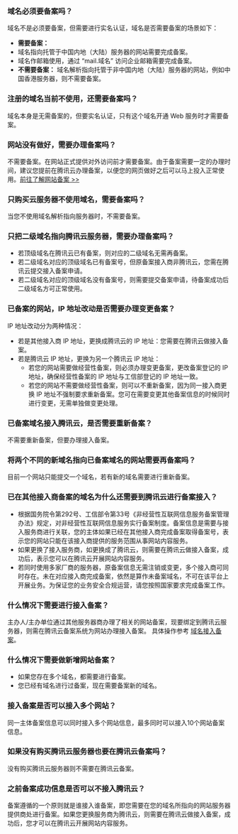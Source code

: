 ### 域名必须要备案吗？
域名不是必须要备案，但需要进行实名认证，域名是否需要备案的场景如下：
- **需要备案：**
 - 域名指向托管于中国内地（大陆）服务器的网站需要完成备案。
 - 域名作邮箱使用，通过 “mail.域名” 访问企业邮箱需要完成备案。
- **不需要备案：**
域名解析指向托管于非中国内地（大陆）服务器的网站，例如中国香港服务器，则不需要备案。


### 注册的域名当前不使用，还需要备案吗？
域名本身是无需备案的，但要实名认证，只有这个域名开通 Web 服务时才需要备案。

### 网站没有做好，需要办理备案吗？
不需要备案。在网站正式提供对外访问前才需要备案。由于备案需要一定的办理时间，建议您提前在腾讯云办理备案，以便您的网页做好之后可以马上投入正常使用。[前往了解网站备案 >>](https://cloud.tencent.com/product/ba)

### 只购买云服务器不使用域名，需要备案吗？
当您不使用域名解析指向服务器时，不需要备案。

### 只把二级域名指向腾讯云服务器，需要办理备案吗？    
- 若顶级域名在腾讯云已有备案，则对应的二级域名无需再备案。  
- 若二级域名对应的顶级域名已有备案号，但原备案接入商非腾讯云，您需在腾讯云提交接入备案申请。
- 若二级域名对应的顶级域名没有备案号，则需要提交备案申请，待备案成功后二级域名方可正常使用。

### 已备案的网站，IP 地址改动是否需要办理变更备案？
IP 地址改动分为两种情况：  
- 若是其他接入商 IP 地址，更换成腾讯云的 IP 地址：您需要在腾讯云做接入备案。  
- 若是腾讯云 IP 地址，更换为另一个腾讯云 IP 地址：
	- 若您的网站需要做经营性备案，则必须办理变更备案，更改备案登记的 IP 地址，确保经营性备案的 IP 地址与工信部登记的 IP 地址一致。
	- 若您的网站不需要做经营性备案，则可以不重新备案，因为同一接入商更换 IP 地址不强制要求重新备案。您可在需要变更其他备案信息的时候同时进行变更，无需单独做变更处理。

### 已备案域名接入腾讯云，是否需要重新备案？
不需要重新备案，但要办理接入备案。

### 将两个不同的新域名指向已备案域名的网站需要再备案吗？
目前一个网站只能提交一个域名，若有新的域名需要进行重新备案。

### 已在其他接入商备案的域名为什么还需要到腾讯云进行备案接入？
- 根据国务院令第292号、工信部令第33号《非经营性互联网信息服务备案管理办法》规定，对非经营性互联网信息服务实行备案制度。备案信息是需要与接入服务商进行关联，您的主体如果已经在其他接入商完成备案取得备案号，表示您的网站只能在该接入商提供的服务范围从事网站内容服务。
- 如果更换了接入服务商，如更换成了腾讯云，则需要在腾讯云做接入备案，成功后，表示您可以在腾讯云开展网站内容服务。
- 若同时使用多家厂商的服务器，原备案信息无需注销或变更，多个接入商可同时存在。未在对应接入商完成备案，依然是算作未备案域名，不可在该平台上开展业务。为保证您的业务安全合规运营，请您按照国家要求完成备案工作。

### 什么情况下需要进行接入备案？
主办人/主办单位通过其他服务器商办理了相关的网站备案，现要绑定到腾讯云服务器，则需在腾讯云备案系统为网站办理接入备案。
具体操作参考 [域名接入备案](https://cloud.tencent.com/document/product/243/19024)。

### 什么情况下需要做新增网站备案？    
- 如果您存在多个域名，都需要进行备案。
- 您已经有域名进行过备案，现在需要备案新的域名。  

### 接入备案是否可以接入多个网站？
同一主体备案信息可以同时接入多个网站信息，最多同时可以接入10个网站备案信息。

### 如果没有购买腾讯云服务器也要在腾讯云备案吗？
没有购买腾讯云服务器则不需要在腾讯云备案。

### 之前备案成功信息是否可以不接入腾讯云？
备案遵循的一个原则就是谁接入谁备案，即您需要在您的域名所指向的网站服务器提供商处进行备案。如果您更换服务商为腾讯云，则需要在腾讯云做接入备案，成功后，您才可以在腾讯云开展网站内容服务。
